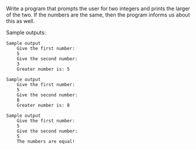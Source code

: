 Write a program that prompts the user for two integers and prints the larger of the two. If the numbers are the same, then the program informs us about this as well.

Sample outputs:

    Sample output
        Give the first number:
        5
        Give the second number:
        3
        Greater number is: 5

    Sample output
        Give the first number:
        5
        Give the second number:
        8
        Greater number is: 8

    Sample output
        Give the first number:
        5
        Give the second number:
        5
        The numbers are equal!
